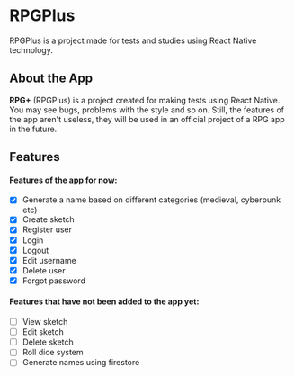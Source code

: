 # RPGPlus
RPGPlus is a project made for tests and studies using React Native technology.

## About the App
**RPG+** (RPGPlus) is a project created for making tests using React Native. You may see bugs, problems with the style and so on. Still, the features of the app aren't useless, they will be used in an official project of a RPG app in the future.

## Features
#### Features of the app for now:
- [x] Generate a name based on different categories (medieval, cyberpunk etc)
- [x] Create sketch
- [x] Register user
- [x] Login
- [x] Logout
- [x] Edit username
- [x] Delete user
- [x] Forgot password

#### Features that have not been added to the app yet:
- [ ] View sketch
- [ ] Edit sketch
- [ ] Delete sketch
- [ ] Roll dice system
- [ ] Generate names using firestore